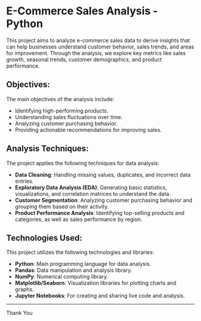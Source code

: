# E-Commerce Sales Analysis - Python
This project aims to analyze e-commerce sales data to derive insights that can help businesses understand customer behavior, sales trends, and areas for improvement. Through the analysis, we explore key metrics like sales growth, seasonal trends, customer demographics, and product performance.

## Objectives:
The main objectives of the analysis include:
- Identifying high-performing products.
- Understanding sales fluctuations over time.
- Analyzing customer purchasing behavior.
- Providing actionable recommendations for improving sales.

## Analysis Techniques:
The project applies the following techniques for data analysis:
- **Data Cleaning**: Handling missing values, duplicates, and incorrect data entries.
- **Exploratory Data Analysis (EDA)**: Generating basic statistics, visualizations, and correlation matrices to understand the data.
- **Customer Segmentation**: Analyzing customer purchasing behavior and grouping them based on their activity.
- **Product Performance Analysis**: Identifying top-selling products and categories, as well as sales performance by region.

## Technologies Used:
This project utilizes the following technologies and libraries:
- **Python**: Main programming language for data analysis.
- **Pandas**: Data manipulation and analysis library.
- **NumPy**: Numerical computing library.
- **Matplotlib/Seaborn**: Visualization libraries for plotting charts and graphs.
- **Jupyter Notebooks**: For creating and sharing live code and analysis.

--------
Thank You
